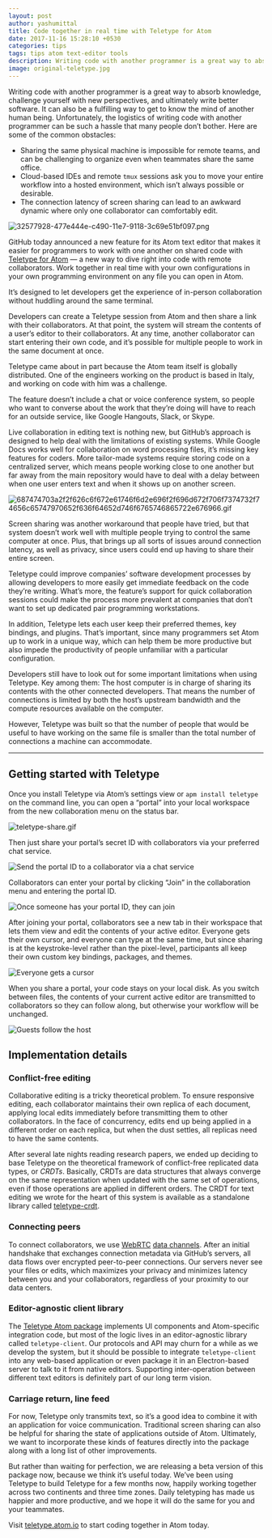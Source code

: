 ```yaml
---
layout: post
author: yashumittal
title: Code together in real time with Teletype for Atom
date: 2017-11-16 15:28:10 +0530
categories: tips
tags: tips atom text-editor tools
description: Writing code with another programmer is a great way to absorb knowledge, challenge yourself with new perspectives, and ultimately write better software. It can also be a fulfilling way to get to know the mind of another human being. Unfortunately, the logistics of writing code with another programmer can be such a hassle that many people don’t bother.
image: original-teletype.jpg
---
```


Writing code with another programmer is a great way to absorb knowledge, challenge yourself with new perspectives, and ultimately write better software. It can also be a fulfilling way to get to know the mind of another human being. Unfortunately, the logistics of writing code with another programmer can be such a hassle that many people don’t bother. Here are some of the common obstacles:

* Sharing the same physical machine is impossible for remote teams, and can be challenging to organize even when teammates share the same office.
* Cloud-based IDEs and remote `tmux` sessions ask you to move your entire workflow into a hosted environment, which isn’t always possible or desirable.
* The connection latency of screen sharing can lead to an awkward dynamic where only one collaborator can comfortably edit.

![32577928-477e444e-c490-11e7-9118-3c69e51bf097.png](//blog.codecarrot.net/images/32577928-477e444e-c490-11e7-9118-3c69e51bf097.png)

GitHub today announced a new feature for its Atom text editor that makes it easier for programmers to work with one another on shared code with [Teletype for Atom](//teletype.atom.io/) — a new way to dive right into code with remote collaborators. Work together in real time with your own configurations in your own programming environment on any file you can open in Atom.

It’s designed to let developers get the experience of in-person collaboration without huddling around the same terminal.

Developers can create a Teletype session from Atom and then share a link with their collaborators. At that point, the system will stream the contents of a user’s editor to their collaborators. At any time, another collaborator can start entering their own code, and it’s possible for multiple people to work in the same document at once.

Teletype came about in part because the Atom team itself is globally distributed. One of the engineers working on the product is based in Italy, and working on code with him was a challenge.

The feature doesn’t include a chat or voice conference system, so people who want to converse about the work that they’re doing will have to reach for an outside service, like Google Hangouts, Slack, or Skype.

Live collaboration in editing text is nothing new, but GitHub’s approach is designed to help deal with the limitations of existing systems. While Google Docs works well for collaboration on word processing files, it’s missing key features for coders. More tailor-made systems require storing code on a centralized server, which means people working close to one another but far away from the main repository would have to deal with a delay between when one user enters text and when it shows up on another screen.

![687474703a2f2f626c6f672e61746f6d2e696f2f696d672f706f7374732f74656c65747970652f636f64652d746f6765746865722e676966.gif](//blog.codecarrot.net/images/687474703a2f2f626c6f672e61746f6d2e696f2f696d672f706f7374732f74656c65747970652f636f64652d746f6765746865722e676966.gif)

Screen sharing was another workaround that people have tried, but that system doesn’t work well with multiple people trying to control the same computer at once. Plus, that brings up all sorts of issues around connection latency, as well as privacy, since users could end up having to share their entire screen.

Teletype could improve companies’ software development processes by allowing developers to more easily get immediate feedback on the code they’re writing. What’s more, the feature’s support for quick collaboration sessions could make the process more prevalent at companies that don’t want to set up dedicated pair programming workstations.

In addition, Teletype lets each user keep their preferred themes, key bindings, and plugins. That’s important, since many programmers set Atom up to work in a unique way, which can help them be more productive but also impede the productivity of people unfamiliar with a particular configuration.

Developers still have to look out for some important limitations when using Teletype. Key among them: The host computer is in charge of sharing its contents with the other connected developers. That means the number of connections is limited by both the host’s upstream bandwidth and the compute resources available on the computer.

However, Teletype was built so that the number of people that would be useful to have working on the same file is smaller than the total number of connections a machine can accommodate.

***

## Getting started with Teletype

Once you install Teletype via Atom’s settings view or `apm install teletype` on the command line, you can open a “portal” into your local workspace from the new collaboration menu on the status bar.

![teletype-share.gif](//blog.codecarrot.net/images/teletype-share.gif)

Then just share your portal’s secret ID with collaborators via your preferred chat service.

![Send the portal ID to a collaborator via a chat service](//blog.codecarrot.net/images/teletype-invite.gif)

Collaborators can enter your portal by clicking “Join” in the collaboration menu and entering the portal ID.

![Once someone has your portal ID, they can join](//blog.codecarrot.net/images/teletype-join.gif)

After joining your portal, collaborators see a new tab in their workspace that lets them view and edit the contents of your active editor. Everyone gets their own cursor, and everyone can type at the same time, but since sharing is at the keystroke-level rather than the pixel-level, participants all keep their own custom key bindings, packages, and themes.

![Everyone gets a cursor](//blog.codecarrot.net/images/teletype-code-together.gif)

When you share a portal, your code stays on your local disk. As you switch between files, the contents of your current active editor are transmitted to collaborators so they can follow along, but otherwise your workflow will be unchanged.

![Guests follow the host](//blog.codecarrot.net/images/teletype-follow.gif)

## Implementation details

### Conflict-free editing

Collaborative editing is a tricky theoretical problem. To ensure responsive editing, each collaborator maintains their own replica of each document, applying local edits immediately before transmitting them to other collaborators. In the face of concurrency, edits end up being applied in a different order on each replica, but when the dust settles, all replicas need to have the same contents.

After several late nights reading research papers, we ended up deciding to base Teletype on the theoretical framework of conflict-free replicated data types, or *CRDTs*. Basically, CRDTs are data structures that always converge on the same representation when updated with the same set of operations, even if those operations are applied in different orders. The CRDT for text editing we wrote for the heart of this system is available as a standalone library called [teletype-crdt](//github.com/atom/teletype-crdt).

### Connecting peers

To connect collaborators, we use [WebRTC](//developer.mozilla.org/en-US/docs/Web/API/WebRTC_API) [data channels](//developer.mozilla.org/en-US/docs/Web/API/RTCDataChannel). After an initial handshake that exchanges connection metadata via GitHub’s servers, all data flows over encrypted peer-to-peer connections. Our servers never see your files or edits, which maximizes your privacy and minimizes latency between you and your collaborators, regardless of your proximity to our data centers.

### Editor-agnostic client library

The [Teletype Atom package](//github.com/atom/teletype) implements UI components and Atom-specific integration code, but most of the logic lives in an editor-agnostic library called `teletype-client`. Our protocols and API may churn for a while as we develop the system, but it should be possible to integrate `teletype-client` into any web-based application or even package it in an Electron-based server to talk to it from native editors. Supporting inter-operation between different text editors is definitely part of our long term vision.

### Carriage return, line feed

For now, Teletype only transmits text, so it’s a good idea to combine it with an application for voice communication. Traditional screen sharing can also be helpful for sharing the state of applications outside of Atom. Ultimately, we want to incorporate these kinds of features directly into the package along with a long list of other improvements.

But rather than waiting for perfection, we are releasing a beta version of this package now, because we think it’s useful today. We’ve been using Teletype to build Teletype for a few months now, happily working together across two continents and three time zones. Daily teletyping has made us happier and more productive, and we hope it will do the same for you and your teammates.

Visit [teletype.atom.io](//teletype.atom.io/) to start coding together in Atom today.
